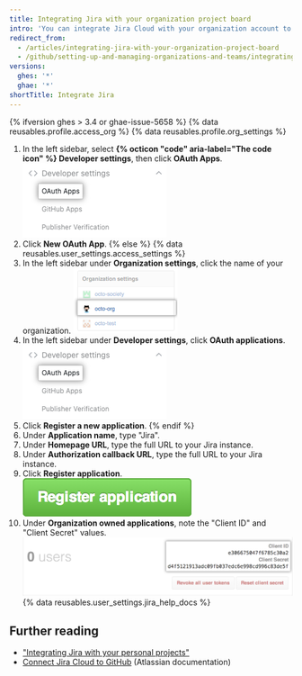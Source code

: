 ```yaml
---
title: Integrating Jira with your organization project board
intro: 'You can integrate Jira Cloud with your organization account to scan commits and pull requests, creating relevant metadata and hyperlinks in any mentioned Jira issues.'
redirect_from:
  - /articles/integrating-jira-with-your-organization-project-board
  - /github/setting-up-and-managing-organizations-and-teams/integrating-jira-with-your-organization-project-board
versions:
  ghes: '*'
  ghae: '*'
shortTitle: Integrate Jira
---
```

{% ifversion ghes > 3.4 or ghae-issue-5658 %}
{% data reusables.profile.access_org %}
{% data reusables.profile.org_settings %}
1. In the left sidebar, select **{% octicon "code" aria-label="The code icon" %} Developer settings**, then click **OAuth Apps**.
  ![OAuth applications tab in the left sidebar](/assets/images/help/organizations/org-oauth-applications-ghe.png)
1. Click **New OAuth App**.
{% else %}
{% data reusables.user_settings.access_settings %}
1. In the left sidebar under **Organization settings**, click the name of your organization.
![Sidebar organization name](/assets/images/help/settings/organization-settings-from-sidebar.png)
1. In the left sidebar under **Developer settings**, click **OAuth applications**.
  ![OAuth applications tab in the left sidebar](/assets/images/help/organizations/org-oauth-applications-ghe.png)
1. Click **Register a new application**.
{% endif %}
1. Under **Application name**, type "Jira".
2. Under **Homepage URL**, type the full URL to your Jira instance.
3. Under **Authorization callback URL**, type the full URL to your Jira instance.
4. Click **Register application**.
![Register application button](/assets/images/help/oauth/register-application-button.png)
9. Under **Organization owned applications**, note the "Client ID" and "Client Secret" values.
![Client ID and Client Secret](/assets/images/help/oauth/client-id-and-secret.png)
{% data reusables.user_settings.jira_help_docs %}

## Further reading

- ["Integrating Jira with your personal projects"](/articles/integrating-jira-with-your-personal-projects)
- <a href="https://confluence.atlassian.com/adminjiracloud/connect-jira-cloud-to-github-814188429.html" data-proofer-ignore>Connect Jira Cloud to GitHub</a> (Atlassian documentation)
